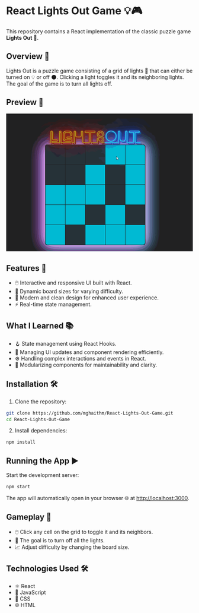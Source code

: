 
# React Lights Out Game 💡🎮

This repository contains a React implementation of the classic puzzle game **Lights Out** 🧩.

## Overview 🧐

Lights Out is a puzzle game consisting of a grid of lights 🔲 that can either be turned on 💡 or off 🌑. Clicking a light toggles it and its neighboring lights. The goal of the game is to turn all lights off.

## Preview 🎥

![grab-landing-page](preview.gif)

## Features 🚀

- 🖱️ Interactive and responsive UI built with React.
- 🔢 Dynamic board sizes for varying difficulty.
- 🎨 Modern and clean design for enhanced user experience.
- ⚡ Real-time state management.

## What I Learned 📚

- 🪝 State management using React Hooks.
- 🔄 Managing UI updates and component rendering efficiently.
- ⚙️ Handling complex interactions and events in React.
- 🧩 Modularizing components for maintainability and clarity.

## Installation 🛠️

1. Clone the repository:

```bash
git clone https://github.com/mghaithm/React-Lights-Out-Game.git
cd React-Lights-Out-Game
```

2. Install dependencies:

```bash
npm install
```


## Running the App ▶️

Start the development server:

```bash
npm start
```

The app will automatically open in your browser 🌐 at [http://localhost:3000](http://localhost:3000).

## Gameplay 🎲

- 🖱️ Click any cell on the grid to toggle it and its neighbors.
- 🎯 The goal is to turn off all the lights.
- 📈 Adjust difficulty by changing the board size.

## Technologies Used 🛠️

- ⚛️ React
- 📜 JavaScript
- 🎨 CSS
- 🌐 HTML
